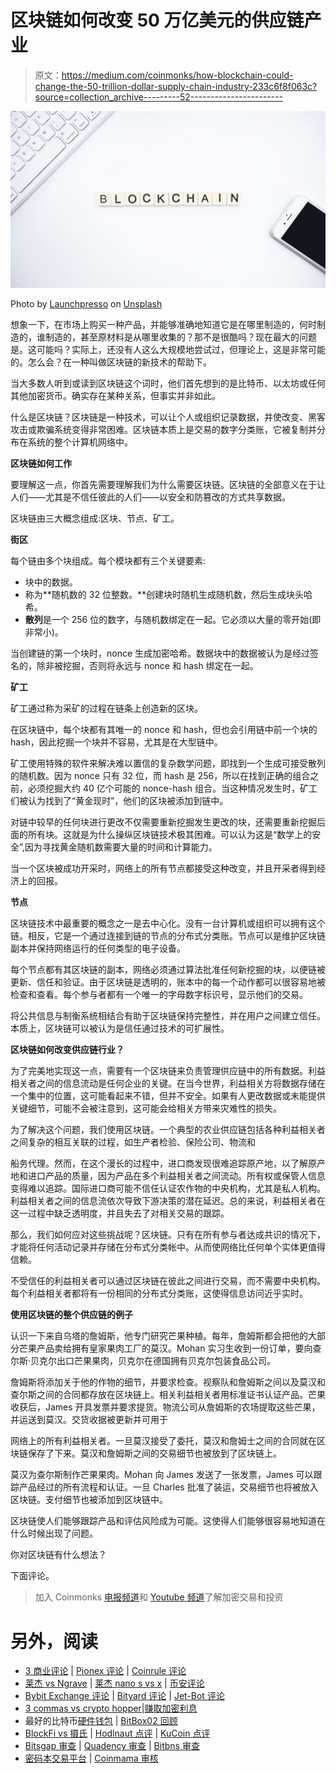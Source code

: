 # 区块链如何改变 50 万亿美元的供应链产业

> 原文：<https://medium.com/coinmonks/how-blockchain-could-change-the-50-trillion-dollar-supply-chain-industry-233c6f8f063c?source=collection_archive---------52----------------------->

![](img/880da5bf759b5d61c16cef95d245729d.png)

Photo by [Launchpresso](https://unsplash.com/@launchpresso?utm_source=medium&utm_medium=referral) on [Unsplash](https://unsplash.com?utm_source=medium&utm_medium=referral)

想象一下，在市场上购买一种产品，并能够准确地知道它是在哪里制造的，何时制造的，谁制造的，甚至原材料是从哪里收集的？那不是很酷吗？现在最大的问题是。这可能吗？实际上，还没有人这么大规模地尝试过，但理论上，这是非常可能的。怎么会？在一种叫做区块链的新技术的帮助下。

当大多数人听到或读到区块链这个词时，他们首先想到的是比特币、以太坊或任何其他加密货币。确实存在某种关系，但事实并非如此。

什么是区块链？区块链是一种技术，可以让个人或组织记录数据，并使改变、黑客攻击或欺骗系统变得非常困难。区块链本质上是交易的数字分类账，它被复制并分布在系统的整个计算机网络中。

**区块链如何工作**

要理解这一点，你首先需要理解我们为什么需要区块链。区块链的全部意义在于让人们——尤其是不信任彼此的人们——以安全和防篡改的方式共享数据。

区块链由三大概念组成:区块、节点、矿工。

**街区**

每个链由多个块组成。每个模块都有三个关键要素:

*   块中的数据。
*   称为**随机数的 32 位整数。**创建块时随机生成随机数，然后生成块头哈希。
*   **散列**是一个 256 位的数字，与随机数绑定在一起。它必须以大量的零开始(即非常小)。

当创建链的第一个块时，nonce 生成加密哈希。数据块中的数据被认为是经过签名的，除非被挖掘，否则将永远与 nonce 和 hash 绑定在一起。

**矿工**

矿工通过称为采矿的过程在链条上创造新的区块。

在区块链中，每个块都有其唯一的 nonce 和 hash，但也会引用链中前一个块的 hash，因此挖掘一个块并不容易，尤其是在大型链中。

矿工使用特殊的软件来解决难以置信的复杂数学问题，即找到一个生成可接受散列的随机数。因为 nonce 只有 32 位，而 hash 是 256，所以在找到正确的组合之前，必须挖掘大约 40 亿个可能的 nonce-hash 组合。当这种情况发生时，矿工们被认为找到了“黄金现时”，他们的区块被添加到链中。

对链中较早的任何块进行更改不仅需要重新挖掘发生更改的块，还需要重新挖掘后面的所有块。这就是为什么操纵区块链技术极其困难。可以认为这是“数学上的安全”,因为寻找黄金随机数需要大量的时间和计算能力。

当一个区块被成功开采时，网络上的所有节点都接受这种改变，并且开采者得到经济上的回报。

**节点**

区块链技术中最重要的概念之一是去中心化。没有一台计算机或组织可以拥有这个链。相反，它是一个通过连接到链的节点的分布式分类账。节点可以是维护区块链副本并保持网络运行的任何类型的电子设备。

每个节点都有其区块链的副本，网络必须通过算法批准任何新挖掘的块，以便链被更新、信任和验证。由于区块链是透明的，账本中的每一个动作都可以很容易地被检查和查看。每个参与者都有一个唯一的字母数字标识号，显示他们的交易。

将公共信息与制衡系统相结合有助于区块链保持完整性，并在用户之间建立信任。本质上，区块链可以被认为是信任通过技术的可扩展性。

**区块链如何改变供应链行业？**

为了完美地实现这一点，需要有一个区块链来负责管理供应链中的所有数据。利益相关者之间的信息流动是任何企业的关键。在当今世界，利益相关方将数据存储在一个集中的位置，这可能看起来不错，但并不安全。如果有人更改数据或未能提供关键细节，可能不会被注意到，这可能会给相关方带来灾难性的损失。

为了解决这个问题，我们使用区块链。一个典型的农业供应链包括各种利益相关者之间复杂的相互关联的过程，如生产者检验、保险公司、物流和

船务代理。然而，在这个漫长的过程中，进口商发现很难追踪原产地，以了解原产地和进口产品的质量，因为产品在多个利益相关者之间流动。所有权或保管人信息变得难以追踪。国际进口商可能不信任认证农作物的中央机构，尤其是私人机构。利益相关者之间的信息流依次导致下游决策的潜在延迟。总的来说，利益相关者在这一过程中缺乏透明度，并且失去了对相关交易的跟踪。

那么，我们如何应对这些挑战呢？区块链。只有在所有参与者达成共识的情况下，才能将任何活动记录并存储在分布式分类帐中。从而使网络比任何单个实体更值得信赖。

不受信任的利益相关者可以通过区块链在彼此之间进行交易，而不需要中央机构。每个利益相关者都将有一份相同的分布式分类账，这使得信息访问近乎实时。

**使用区块链的整个供应链的例子**

认识一下来自乌塔的詹姆斯，他专门研究芒果种植。每年，詹姆斯都会把他的大部分芒果产品卖给拥有皇家果肉工厂的莫汉。Mohan 实习生收到一份订单，要向查尔斯·贝克尔出口芒果果肉，贝克尔在德国拥有贝克尔包装食品公司。

詹姆斯将添加关于他的作物的细节，并要求检查。视察队和詹姆斯之间以及莫汉和查尔斯之间的合同都存放在区块链上。相关利益相关者用标准证书认证产品。芒果收获后，James 开具发票并要求提货。物流公司从詹姆斯的农场提取这些芒果，并运送到莫汉。交货收据被更新并可用于

网络上的所有利益相关者。一旦莫汉接受了委托，莫汉和詹姆士之间的合同就在区块链保存了下来。莫汉和詹姆斯之间的交易细节也被放到了区块链上。

莫汉为查尔斯制作芒果果肉。Mohan 向 James 发送了一张发票，James 可以跟踪产品经过的所有流程和认证。一旦 Charles 批准了装运，交易细节也将被放入区块链。支付细节也被添加到区块链中。

区块链使人们能够跟踪产品和评估风险成为可能。这使得人们能够很容易地知道在什么时候出现了问题。

你对区块链有什么想法？

下面评论。

> 加入 Coinmonks [电报频道](https://t.me/coincodecap)和 [Youtube 频道](https://www.youtube.com/c/coinmonks/videos)了解加密交易和投资

# 另外，阅读

*   [3 商业评论](/coinmonks/3commas-review-an-excellent-crypto-trading-bot-2020-1313a58bec92) | [Pionex 评论](https://coincodecap.com/pionex-review-exchange-with-crypto-trading-bot) | [Coinrule 评论](/coinmonks/coinrule-review-2021-a-beginner-friendly-crypto-trading-bot-daf0504848ba)
*   [莱杰 vs Ngrave](/coinmonks/ledger-vs-ngrave-zero-7e40f0c1d694) | [莱杰 nano s vs x](/coinmonks/ledger-nano-s-vs-x-battery-hardware-price-storage-59a6663fe3b0) | [币安评论](/coinmonks/binance-review-ee10d3bf3b6e)
*   [Bybit Exchange 评论](/coinmonks/bybit-exchange-review-dbd570019b71) | [Bityard 评论](https://coincodecap.com/bityard-reivew) | [Jet-Bot 评论](https://coincodecap.com/jet-bot-review)
*   [3 commas vs crypto hopper](/coinmonks/3commas-vs-pionex-vs-cryptohopper-best-crypto-bot-6a98d2baa203)|[赚取加密利息](/coinmonks/earn-crypto-interest-b10b810fdda3)
*   最好的比特币[硬件钱包](/coinmonks/hardware-wallets-dfa1211730c6) | [BitBox02 回顾](/coinmonks/bitbox02-review-your-swiss-bitcoin-hardware-wallet-c36c88fff29)
*   [BlockFi vs 摄氏](/coinmonks/blockfi-vs-celsius-vs-hodlnaut-8a1cc8c26630) | [Hodlnaut 点评](/coinmonks/hodlnaut-review-best-way-to-hodl-is-to-earn-interest-on-your-bitcoin-6658a8c19edf) | [KuCoin 点评](https://coincodecap.com/kucoin-review)
*   [Bitsgap 审查](/coinmonks/bitsgap-review-a-crypto-trading-bot-that-makes-easy-money-a5d88a336df2) | [Quadency 审查](/coinmonks/quadency-review-a-crypto-trading-automation-platform-3068eaa374e1) | [Bitbns 审查](/coinmonks/bitbns-review-38256a07e161)
*   [密码本交易平台](/coinmonks/top-10-crypto-copy-trading-platforms-for-beginners-d0c37c7d698c) | [Coinmama 审核](/coinmonks/coinmama-review-ace5641bde6e)
